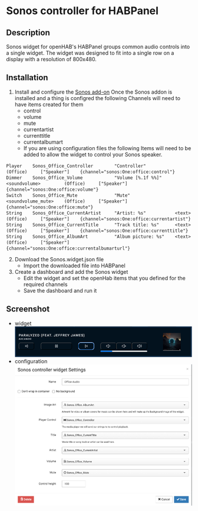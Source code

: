 # Sonos controller for HABPanel

## Description
Sonos widget for openHAB's HABPanel groups common audio controls into a single widget.  The widget was designed to fit into a single row on a display with a resolution of 800x480.

## Installation

1. Install and configure the [Sonos add-on](https://www.openhab.org/addons/bindings/sonos/) Once the Sonos addon is installed and a thing is configred the following Channels will need to have items created for them
   - control
   - volume
   - mute
   - currentartist
   - currenttitle
   - currentalbumart
   - If you are using configuration files the following Items will need to be added to allow the widget to control your Sonos speaker.
```
Player    Sonos_Office_Controller        "Controller"                                 (Office)     ["Speaker"]    {channel="sonos:One:office:control"}
Dimmer    Sonos_Office_Volume            "Volume [%.1f %%]"     <soundvolume>         (Office)     ["Speaker"]    {channel="sonos:One:office:volume"}
Switch    Sonos_Office_Mute              "Mute"                 <soundvolume_mute>    (Office)     ["Speaker"]    {channel="sonos:One:office:mute"}
String    Sonos_Office_CurrentArtist     "Artist: %s"           <text>                (Office)     ["Speaker"]    {channel="sonos:One:office:currentartist"}
String    Sonos_Office_CurrentTitle      "Track title: %s"      <text>                (Office)     ["Speaker"]    {channel="sonos:One:office:currenttitle"}
String    Sonos_Office_AlbumArt          "Album picture: %s"    <text>                (Office)     ["Speaker"]    {channel="sonos:One:office:currentalbumarturl"}
```

2. Download the Sonos.widget.json file
   - Import the downloaded file into HABPanel
3. Create a dashboard and add the Sonos widget
   - Edit the widget and set the openHab items that you defined for the required channels
   - Save the dashboard and run it

## Screenshot
* widget<br/>
![Sonos widget](./sonos.png)
* configuration<br/>
![Sonos config](./sonos_config.png)